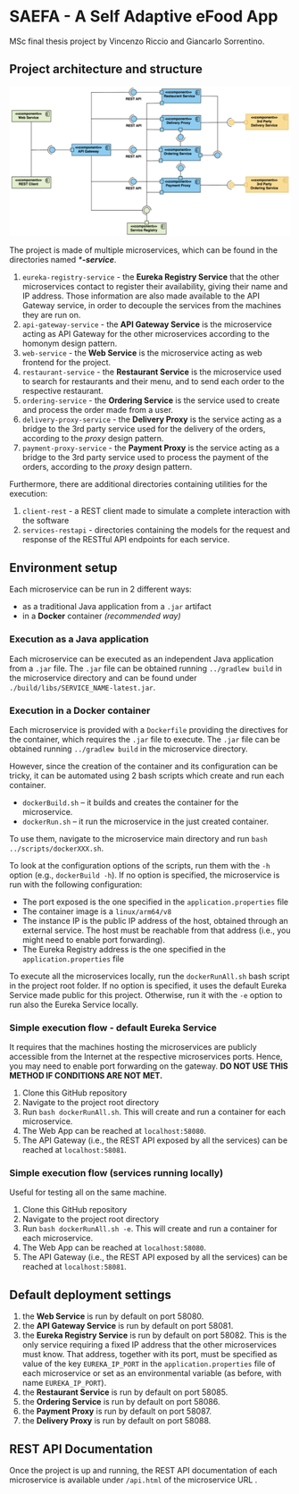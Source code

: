 # SAEFA - A Self Adaptive eFood App
MSc final thesis project by Vincenzo Riccio and Giancarlo Sorrentino.

## Project architecture and structure

![Component Diagram](./documents/Component%20Diagram.png)

The project is made of multiple microservices, which can be found in the directories named _***-service**_.

1. `eureka-registry-service` - the **Eureka Registry Service** that the other microservices contact to register their availability, giving their name and IP address. Those information are also made available to the API Gateway service, in order to decouple the services from the machines they are run on.
2. `api-gateway-service` - the **API Gateway Service** is the microservice acting as API Gateway for the other microservices according to the homonym design pattern.
3. `web-service` - the **Web Service** is the microservice acting as web frontend for the project.
4. `restaurant-service` - the **Restaurant Service** is the microservice used to search for restaurants and their menu, and to send each order to the respective restaurant.
5. `ordering-service` - the **Ordering Service** is the service used to create and process the order made from a user.
6. `delivery-proxy-service` - the **Delivery Proxy** is the service acting as a bridge to the 3rd party service used for the delivery of the orders, according to the _proxy_ design pattern.
7. `payment-proxy-service` - the **Payment Proxy** is the service acting as a bridge to the 3rd party service used to process the payment of the orders, according to the _proxy_ design pattern.

Furthermore, there are additional directories containing utilities for the execution:

1.  `client-rest` - a REST client made to simulate a complete interaction with the software
2.  `services-restapi` - directories containing the models for the request and response of the RESTful API endpoints for each service.


## Environment setup
Each microservice can be run in 2 different ways: 
- as a traditional Java application from a `.jar` artifact
- in a **Docker** container _(recommended way)_

### Execution as a Java application
Each microservice can be executed as an independent Java application from a `.jar` file. The `.jar` file can be obtained running `../gradlew build` in the microservice directory and can be found under `./build/libs/SERVICE_NAME-latest.jar`.

### Execution in a Docker container
Each microservice is provided with a `Dockerfile` providing the directives for the container, which requires the `.jar` file to execute. The `.jar` file can be obtained running `../gradlew build` in the microservice directory.

However, since the creation of the container and its configuration can be tricky, it can be automated using 2 bash scripts which create and run each container.

- `dockerBuild.sh` – it builds and creates the container for the microservice.
- `dockerRun.sh` – it run the microservice in the just created container.

To use them, navigate to the microservice main directory and run `bash ../scripts/dockerXXX.sh`.

To look at the configuration options of the scripts, run them with the `-h` option (e.g., `dockerBuild -h`). If no option is specified, the microservice is run with the following configuration:
- The port exposed is the one specified in the `application.properties` file
- The container image is a `linux/arm64/v8`
- The instance IP is the public IP address of the host, obtained through an external service. The host must be reachable from that address (i.e., you might need to enable port forwarding).
- The Eureka Registry address is the one specified in the `application.properties` file

To execute all the microservices locally, run the `dockerRunAll.sh` bash script in the project root folder. If no option is specified, it uses the default Eureka Service made public for this project. Otherwise, run it with the `-e` option to run also the Eureka Service locally. 

### Simple execution flow - default Eureka Service
It requires that the machines hosting the microservices are publicly accessible from the Internet at the respective microservices ports. Hence, you may need to enable port forwarding on the gateway. **DO NOT USE THIS METHOD IF CONDITIONS ARE NOT MET.**

1. Clone this GitHub repository
2. Navigate to the project root directory
3. Run `bash dockerRunAll.sh`. This will create and run a container for each microservice.
4. The Web App can be reached at `localhost:58080`.
5. The API Gateway (i.e., the REST API exposed by all the services) can be reached at `localhost:58081`.


### Simple execution flow (services running locally)
Useful for testing all on the same machine.
1. Clone this GitHub repository
2. Navigate to the project root directory
3. Run `bash dockerRunAll.sh -e`. This will create and run a container for each microservice.
4. The Web App can be reached at `localhost:58080`.
5. The API Gateway (i.e., the REST API exposed by all the services) can be reached at `localhost:58081`.


## Default deployment settings
1. the **Web Service** is run by default on port 58080.
2. the **API Gateway Service** is run by default on port 58081.
3. the **Eureka Registry Service** is run by default on port 58082. This is the only service requiring a fixed IP address that the other microservices must know. That address, together with its port, must be specified as value of the key `EUREKA_IP_PORT` in the `application.properties` file of each microservice or set as an environmental variable (as before, with name `EUREKA_IP_PORT`).
4. the **Restaurant Service** is run by default on port 58085.
5. the **Ordering Service** is run by default on port 58086.
6. the **Payment Proxy** is run by default on port 58087.
7. the **Delivery Proxy** is run by default on port 58088.


## REST API Documentation
Once the project is up and running, the REST API documentation of each microservice is available under `/api.html` of the microservice URL .

